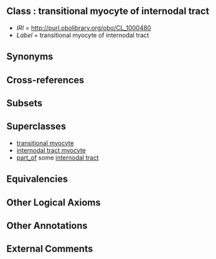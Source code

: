 
## Class : transitional myocyte of internodal tract

 * *IRI* = http://purl.obolibrary.org/obo/CL_1000480
 * *Label* = transitional myocyte of internodal tract

## Synonyms


## Cross-references


## Subsets


## Superclasses

 * [transitional myocyte](../../CL/73/CL_0002073.md)
 * [internodal tract myocyte](../../CL/96/CL_0002096.md)
 * [part_of](../../BFO/50/BFO_0000050.md) some [internodal tract](../../UBERON/66/UBERON_0009966.md)

## Equivalencies


## Other Logical Axioms


## Other Annotations


## External Comments

